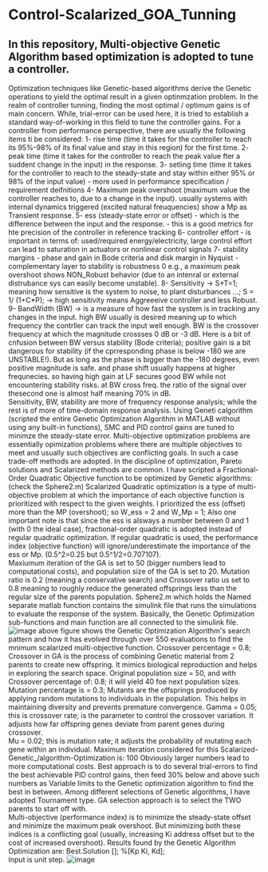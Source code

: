 # Control-Scalarized_GOA_Tunning
In this repository, Multi-objective Genetic Algorithm based optimization is adopted to tune a controller. 
---
Optimization techniques like Genetic-based algorithms derive the Genetic operations to yield the optimal result in a given optinmzation problem. 
In the realm  of controller tunning, finding the most optimal / optimum gains is of main concern. While, trial-error can be used here, it is tried to establish a standard way-of-working in this field to tune the controller gains. 
For a controller from performance perspective, there are usually the following items ti be considered:
1- rise time (time it takes for the controller to reach its 95%-98% of its final value and stay in this region) for the first time. 
2- peak time (time it takes for the controller to reach the peak value fter a suddent change in the input) in the response.
3- setling time (time it takes for the controller to reach to the steady-state and stay within either 95% or 98% of the input value) - more used in performance specification / requirement deifnitions 
4- Maximum peak overshoot (maximum value the controller reaches to, due to a change in the input). usually systems with internal dynamics triggered (excited natural freuquencies) show a Mp as Transient response. 
5- ess (steady-state error or offset) - which is the difference between the input and the response. - this is a good metrics for hte precision of the controller in reference tracking 
6- controller effort - is important in terms of: used/required energy/electricity, large control effort can lead to saturation in actuators or nonlinear control signals 
7- stability margins - phase and gain in Bode criteria and disk margin in Nyquist - complementary layer to stability is robustness 0 e.g., a maximum peak overshoot shows NON_Robust behavior (due to an intenral or external distrubance sys can easily become unstable).
8- Sensitivity -> S+T=1; meaning how sensitive is the system to noise, to plant disturbances ...; S = 1/ (1+C*P);  -> high sensitivity means Aggreeeive controller and less Robust. 
9- BandWidth (BW) -> is a measure of how fast the system is in tracking any changes in the input. high BW usually is desired meaning up to which frequency the contrller can track the input well enough. 
BW is the crossover frequency at which the magnitude crossses 0 dB or -3 dB. Here is a bit of cnfusion between BW versus stability (Bode criteria); positive gain is a bit dangerous for stability (if the cprresponding phase is below -180 we are UNSTABLE!). 
But as long as the phase is bigger than the -180 degrees, even positive magnitude is safe. and phase shift usually happens at higher frequnecies. so having high gain at LF secures good BW while not encountering stability risks. at BW cross freq. the ratio of the signal over thesecond one is almost half meaning 70% in dB.  
Sensitivity, BW, stability are more of frequency response analysis; while the rest is of more of time-domain response analysis. 
Using Geneti calgorithm (scripted the entire Genetic Optimization Algorithm in MATLAB without using any built-in functions), SMC and PID control gains are tuned to minimze the steady-state error. 
Multi-objective optimization problems are essentially opimization problems where there are multiple objectives to meet and usually such objectives are conflicting goals. In such a case trade-off methods are adopted. 
In the discipline of optimization, Pareto solutions and Scalarized methods are common. I have scripted a Fractional-Order Quadratic Objective function to be optimized by Genetic algorithms: (check the Sphere2.m) 
Scalarized Quadratic optimization is a type of multi-objective problem at which the importance of each objective function is prioritized with respect to the given weights. I prioritized the ess (offset) more than the MP (overshoot); so W_ess = 2 and W_Mp = 1; 
Also one important note is that since the ess is alsways a number between 0 and 1 (with 0 the ideal case), fractional-order quadratic is adopted instead of regular quadratic optimization. If regular quadratic is used, the performance index (objective function) will
ignore/underestimate the importance of the ess or Mp. (0.5^2=0.25 but 0.5^1/2=0.707107).  
Maxiumum iteration of the GA is set to 50 (bigger numbers lead to computational costs), and population size of the GA is set to 20. Mutation ratio is 0.2 (meaning a conservative search) and Crossover ratio us set to 0.8 meaning to roughly reduce the 
generated offsprings less than the regular size of the parents population. 
Sphere2.m which holds the Named separate matlab function contains the simulink file that runs the simulations to evaluate the response of the system. Basically, the Genetic Optimization sub-functions and main function are all connected to the simulink file. 
![image](https://github.com/user-attachments/assets/402e1a98-dceb-4980-b3ac-108d58255f02)
above figure shows the Genetic Optimization Algorithm's search pattern and how it has evolved through over 550 evaluations to find the mnimum scalarized multi-objective function. 
Crossover percentage = 0.8; Crossover in GA is the process of combining Genetic material from 2 parents to create new offspring. It mimics biological reproduction and helps in exploring the search space. 
Original population size = 50, and with Crossover percentage of: 0.8; it will yield 40 foe next population sizes. 
Mutation percentage is = 0.3; Mutants are the offsprings produced by applying random mutations to individuals in the population. This helps in maintaining diversity and prevents premature convergence.
Gamma = 0.05; this is crossover rate; is the parameter to control the crossover variation. It adjusts how far offspring genes deviate from parent genes during crossover.   
Mu = 0.02; this is mutation rate; it adjusts the probability of mutating each gene within an individual. 
Maximum iteration considered for this Scalarized-Genetic_/algorithm-Optimization is: 100
Obviously larger numbers lead to more computational costs. Best approach is to do several trial-errors to find the best achievable PID control gains, then feed 30% below and above such numbers as Variable limits to the Genetic optimization algorithm to find the best in between. 
Among different selections of Genetic algorithms, I have adopted Tournament type. GA selection approach is to select the TWO parents to start off with.   
Multi-objective (performance index) is to minimize the steady-state offset and minimize the maximum peak overshoot. But minimizing both these indices is a conflicting goal (usually, increasing Ki address offset but to the cost of increased overshoot). 
Results found by the Genetic Algorithm Optimization are: Best.Solution []; %[Kp Ki, Kd];  
Input is unit step. 
![image](https://github.com/user-attachments/assets/8fb20c4b-68c0-4794-a11b-449b0ca1d363)





